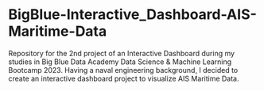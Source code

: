 # BigBlue-Interactive_Dashboard-AIS-Maritime-Data
Repository for the 2nd project of an Interactive Dashboard during my studies in Big Blue Data Academy Data Science &amp; Machine Learning Bootcamp 2023. Having a naval engineering background, I decided to create an interactive dashboard project to visualize AIS Maritime Data.
